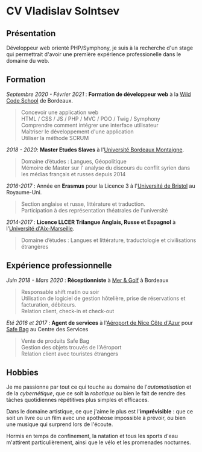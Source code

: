 
# CV Vladislav Solntsev

## Présentation
Développeur web orienté PHP/Symphony, je suis à la recherche d'un stage qui permettrait d'avoir une première expérience professionelle dans le domaine du web.

## Formation
*Septembre 2020 - Février 2021* : **Formation de développeur web** à la [Wild Code School](www.wildcodeschool.com) de Bordeaux.
>Concevoir une application web  
>HTML / CSS / JS / PHP / MVC / POO / Twig / Symphony  
>Comprendre comment intégrer une interface utilisateur  
>Maîtriser le développement d'une application  
>Utiliser la méthode SCRUM

*2018 - 2020*: **Master Etudes Slaves** à l'[Université Bordeaux Montaigne](https://www.u-bordeaux-montaigne.fr/fr/index.html).
>Domaine d’études : Langues, Géopolitique  
>Mémoire de Master sur l' analyse du discours du conflit syrien dans les médias français et russes depuis 2014

*2016-2017* : Année en **Erasmus** pour la Licence 3 à l'[Université de Bristol](https://www.bristol.ac.uk/)  au Royaume-Uni.
>Section anglaise et russe, littérature et traduction.  
>Participation à des représentation théatrales de l'université

*2014-2017* : **Licence LLCER Trilangue Anglais, Russe et Espagnol** à l'[Université d'Aix-Marseille](https://www.univ-amu.fr/).
>Domaine d’études : Langues et littérature, traductologie et civilisations étrangères

## Expérience professionnelle
*Juin 2018 - Mars 2020* : **Réceptionniste** à [Mer & Golf](https://www.meretgolf.com/)  à Bordeaux
>Responsable shift matin ou soir  
>Utilisation de logiciel de gestion hôtelière, prise de réservations et facturation, débiteurs.  
>Relation client, check-in et check-out 


*Eté 2016 et 2017* : **Agent de services** à l'[Aéroport de Nice Côte d'Azur](https://www.nice.aeroport.fr/)  pour [Safe Bag](https://www.safe-bag.com/fr/airports/nce/) au Centre des Services 
 > Vente de produits Safe Bag  
 > Gestion des objets trouvés de l'Aéroport   
 > Relation client avec touristes étrangers
 
## Hobbies

Je me passionne par tout ce qui touche au domaine de l'*automatisation* et de la *cybernétique*, que ce soit la *robotique* ou bien le fait de rendre des tâches quotidiennes répétitives plus simples et efficaces.

Dans le domaine artistique, ce que j'aime le plus est l'**imprévisible** : que ce soit un livre ou un film avec une apothéose impossible à prévoir, ou bien une musique qui surprend lors de l'écoute.

Hormis en temps de confinement, la natation et tous les sports d'eau m'attirent particulièrement, ainsi que le vélo et les promenades nocturnes.


